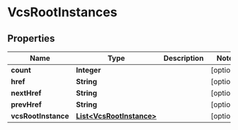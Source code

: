 
# VcsRootInstances

## Properties
Name | Type | Description | Notes
------------ | ------------- | ------------- | -------------
**count** | **Integer** |  |  [optional]
**href** | **String** |  |  [optional]
**nextHref** | **String** |  |  [optional]
**prevHref** | **String** |  |  [optional]
**vcsRootInstance** | [**List&lt;VcsRootInstance&gt;**](VcsRootInstance.md) |  |  [optional]




